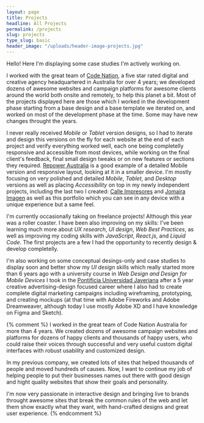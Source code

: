 ```yaml
---
layout: page
title: Projects
headline: All Projects
permalink: /projects
slug: projects
type_slug: basic
header_image: "/uploads/header-image-projects.jpg"
---
```


Hello! Here I'm displaying some case studies I'm actively working on.

I worked with the great team of <a class="text-rosybrown" href="https://www.codenation.com/" target="_blank">Code Nation</a>, a five star rated digital and creative agency headquartered in Australia for over 4 years; we developed dozens of awesome websites and campaign platforms for awesome clients around the world both onsite and remotely, to help this planet a bit. Most of the projects displayed here are those which I worked in the development phase starting from a base design and a base template we iterated on, and worked on most of the development phase at the time. Some may have new changes throught the years.

I never really received <em class="font-ultra-light text-italic">Mobile</em> or <em class="font-ultra-light text-italic">Tablet</em> version designs, so I had to iterate and design this versions on the fly for each website at the end of each project and verify everything worked well, each one being completelly responsive and accessible from most devices<!--for any type of device-->, while working on the final client's feedback, final small design tweaks or on new features or sections they required. <a class="text-rosybrown" href="http://repoweraustralia.org.au/" target="_blank">Repower Australia</a> is a good example of a detailed Mobile version and responsive layout, looking at it in a smaller device. I'm mostly focusing on very polished and detailed <em class="font-ultra-light text-italic">Mobile</em>, <em class="font-ultra-light text-italic">Tablet</em>, and <em class="font-ultra-light text-italic">Desktop</em> versions as well as placing <em class="font-ultra-light text-italic">Accessibility</em> on top in my newly independent projects, including the last two I created: <a class="text-rosybrown" href="https://jomairaimagen.com/" target="_blank">Calle Impresores</a> and <a class="text-rosybrown" href="https://calle-impresores.netlify.app/" target="_blank">Jomaira Imagen</a> as well as this portfolio which you can see in any device with a unique experience but a same feel.

I'm currently occasionally taking on freelance projects! Although this year was a roller coaster. I have been also improving on my skills: I've been learning much more about <em class="font-ultra-light text-italic">UX research</em>, <em class="font-ultra-light text-italic">UI design</em>, <em class="font-ultra-light text-italic">Web Best Practices</em>, as well as improving my coding skills with <em class="font-ultra-light text-italic">JavaScript</em>, <em class="font-ultra-light text-italic">React.js</em>, and <em class="font-ultra-light text-italic">Liquid Code</em>. The first projects are a few I had the opportunity to recently design & develop completelly.

I'm also working on some conceptual desings-only and case studies to display soon and better show my <em class="font-ultra-light text-italic">UI design</em> skills which really started more than 6 years ago with a university course in <em class="font-ultra-light text-italic">Web Design and Design for Mobile Devices</em> I took in the <a class="text-rosybrown" href="https://www.javeriana.edu.co/home" target="blank">Pontificia&nbsp;Universidad&nbsp;Javeriana</a> after a 5 year creative advertising-design focused career where I also had to create complete digital marketing campaigns including wireframing, prototyping, and creating mockups (at that time with Adobe Fireworks and Adobe Dreamweaver,<!--<img src="/uploads/smile-face.png" style="height:15px">--> although today I use mostly Adobe XD and I have knowledge on Figma and Sketch).<!--<img src="/uploads/heart.webp" style="height:15px">-->

{% comment %}
I worked in the great team of Code Nation Australia for more than 4 years. We created dozens of awesome campaign websites and platforms for dozens of happy clients and thousands of happy users, who could raise their voices through successful and very useful custom digital interfaces with robust usability and customized design.<!--Same from LinkedIn experience-->

In my previous company, we created lots of sites that helped thousands of people and moved hundreds of causes. Now, I want to continue my job of helping people to put their businesses names out there with good design and hight quality websites that show their goals and personality.

I'm now very passionate in interactive design and bringing live to brands throught awesome sites that break the common rules of the web and let them show exactly what they want, with hand-crafted designs and great user experience.<!--Description I had written couple months ago from launch, I like-->
{% endcomment %}